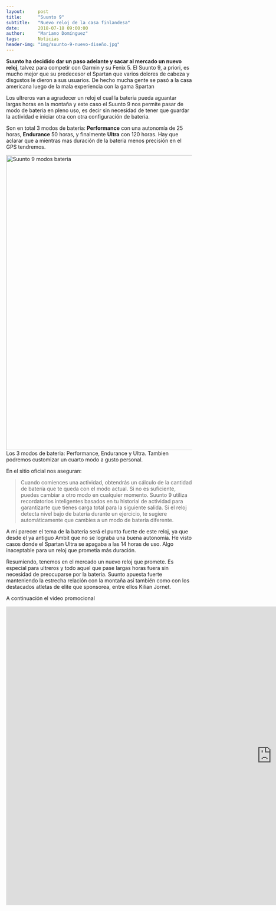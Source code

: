 ```yaml
---
layout:     post
title:      "Suunto 9"
subtitle:   "Nuevo reloj de la casa finlandesa"
date:       2018-07-18 09:00:00
author:     "Mariano Domínguez"
tags:       Noticias
header-img: "img/suunto-9-nuevo-diseño.jpg"
---
```


<p><b>Suunto ha decidido dar un paso adelante y sacar al mercado un nuevo reloj</b>, talvez para competir con Garmin y su Fenix 5. El Suunto 9, a priori, es mucho mejor que su predecesor el Spartan que varios dolores de cabeza y disgustos le dieron a sus usuarios. De hecho mucha gente se pasó a la casa americana luego de la mala experiencia con la gama Spartan<p>

<p>Los ultreros van a agradecer un reloj el cual la bateria pueda aguantar largas horas en la montaña y este caso el Suunto 9 nos permite pasar de modo de bateria en pleno uso, es decir sin necesidad de tener que guardar la actividad e iniciar otra con otra configuración de bateria.<p>

<p>Son en total 3 modos de bateria: <b>Performance</b> con una autonomía de 25 horas, <b>Endurance</b> 50 horas, y finalmente <b>Ultra</b> con 120 horas. Hay que aclarar que a mientras mas duración de la bateria menos precisión en el GPS tendremos.<p>

<img src="{{ site.baseurl }}/img/suunto-9-modos-bateria.jpg" alt="Suunto 9 modos bateria" width="800">
<span class="caption text-muted">Los 3 modos de bateria: Performance, Endurance y Ultra. Tambien podremos customizar un cuarto modo a gusto personal.</span>

<p>En el sitio oficial nos aseguran:
<blockquote>Cuando comiences una actividad, obtendrás un cálculo de la cantidad de batería que te queda con el modo actual. Si no es suficiente, puedes cambiar a otro modo en cualquier momento.
Suunto 9 utiliza recordatorios inteligentes basados en tu historial de actividad para garantizarte que tienes carga total para la siguiente salida. Si el reloj detecta nivel bajo de batería durante un ejercicio, te sugiere automáticamente que cambies a un modo de batería diferente.</blockquote><p>

<p>A mi parecer el tema de la bateria será el punto fuerte de este reloj, ya que desde el ya antiguo Ambit que no se lograba una buena autonomía. He visto casos donde el Spartan Ultra se apagaba a las 14 horas de uso. Algo inaceptable para un reloj que prometía más duración.<p>

<p>Resumiendo, tenemos en el mercado un nuevo reloj que promete. Es especial para ultreros y todo aquel que pase largas horas fuera sin necesidad de preocuparse por la bateria. Suunto apuesta fuerte manteniendo la estrecha relación con la montaña así también como con los destacados atletas de elite que sponsorea, entre ellos Kilian Jornet.<p>

<p>A continuación el video promocional<p>

<iframe width="1440" height="810" src="https://www.youtube.com/embed/F0QtR4j8390" frameborder="0" allow="autoplay; encrypted-media" allowfullscreen></iframe>
